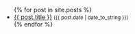 
<ul>
  {% for post in site.posts %}
    <li>
      <a href="{{ post.url }}">{{ post.title }}</a> <small>({{ post.date | date_to_string }})</small>
    </li>
  {% endfor %}
</ul>
